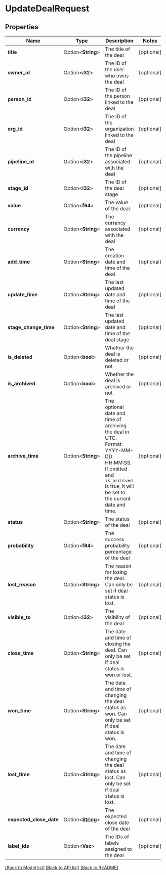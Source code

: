 # UpdateDealRequest

## Properties

Name | Type | Description | Notes
------------ | ------------- | ------------- | -------------
**title** | Option<**String**> | The title of the deal | [optional]
**owner_id** | Option<**i32**> | The ID of the user who owns the deal | [optional]
**person_id** | Option<**i32**> | The ID of the person linked to the deal | [optional]
**org_id** | Option<**i32**> | The ID of the organization linked to the deal | [optional]
**pipeline_id** | Option<**i32**> | The ID of the pipeline associated with the deal | [optional]
**stage_id** | Option<**i32**> | The ID of the deal stage | [optional]
**value** | Option<**f64**> | The value of the deal | [optional]
**currency** | Option<**String**> | The currency associated with the deal | [optional]
**add_time** | Option<**String**> | The creation date and time of the deal | [optional]
**update_time** | Option<**String**> | The last updated date and time of the deal | [optional]
**stage_change_time** | Option<**String**> | The last updated date and time of the deal stage | [optional]
**is_deleted** | Option<**bool**> | Whether the deal is deleted or not | [optional]
**is_archived** | Option<**bool**> | Whether the deal is archived or not | [optional]
**archive_time** | Option<**String**> | The optional date and time of archiving the deal in UTC. Format: YYYY-MM-DD HH:MM:SS. If omitted and `is_archived` is true, it will be set to the current date and time. | [optional]
**status** | Option<**String**> | The status of the deal | [optional]
**probability** | Option<**f64**> | The success probability percentage of the deal | [optional]
**lost_reason** | Option<**String**> | The reason for losing the deal. Can only be set if deal status is lost. | [optional]
**visible_to** | Option<**i32**> | The visibility of the deal | [optional]
**close_time** | Option<**String**> | The date and time of closing the deal. Can only be set if deal status is won or lost. | [optional]
**won_time** | Option<**String**> | The date and time of changing the deal status as won. Can only be set if deal status is won. | [optional]
**lost_time** | Option<**String**> | The date and time of changing the deal status as lost. Can only be set if deal status is lost. | [optional]
**expected_close_date** | Option<[**String**](string.md)> | The expected close date of the deal | [optional]
**label_ids** | Option<**Vec<i32>**> | The IDs of labels assigned to the deal | [optional]

[[Back to Model list]](../README.md#documentation-for-models) [[Back to API list]](../README.md#documentation-for-api-endpoints) [[Back to README]](../README.md)


